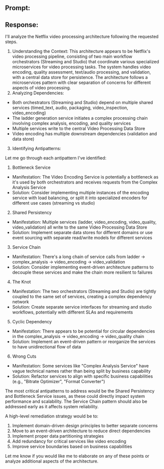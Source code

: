 ## Prompt:


## Response:
I'll analyze the Netflix video processing architecture following the requested steps.

1.  Understanding the Context: This architecture appears to be Netflix's video processing pipeline, consisting of two main workflow orchestrators (Streaming and Studio) that coordinate various specialized microservices for video processing tasks. The system handles video encoding, quality assessment, text/audio processing, and validation, with a central data store for persistence. The architecture follows a microservices pattern with clear separation of concerns for different aspects of video processing.
2.  Analyzing Dependencies:

*   Both orchestrators (Streaming and Studio) depend on multiple shared services (timed\_text, audio, packaging, video\_inspection, video\_encoding)
*   The ladder generation service initiates a complex processing chain involving complex analysis, encoding, and quality services
*   Multiple services write to the central Video Processing Data Store
*   Video encoding has multiple downstream dependencies (validation and data store)

3.  Identifying Antipatterns:

Let me go through each antipattern I've identified:

1.  Bottleneck Service

*   Manifestation: The Video Encoding Service is potentially a bottleneck as it's used by both orchestrators and receives requests from the Complex Analysis Service
*   Solution: Consider implementing multiple instances of the encoding service with load balancing, or split it into specialized encoders for different use cases (streaming vs studio)

2.  Shared Persistency

*   Manifestation: Multiple services (ladder, video\_encoding, video\_quality, video\_validation) all write to the same Video Processing Data Store
*   Solution: Implement separate data stores for different domains or use event sourcing with separate read/write models for different services

3.  Service Chain

*   Manifestation: There's a long chain of service calls from ladder → complex\_analysis → video\_encoding → video\_validation
*   Solution: Consider implementing event-driven architecture patterns to decouple these services and make the chain more resilient to failures

4.  The Knot

*   Manifestation: The two orchestrators (Streaming and Studio) are tightly coupled to the same set of services, creating a complex dependency network
*   Solution: Create separate service interfaces for streaming and studio workflows, potentially with different SLAs and requirements

5.  Cyclic Dependency

*   Manifestation: There appears to be potential for circular dependencies in the complex\_analysis → video\_encoding → video\_quality chain
*   Solution: Implement an event-driven pattern or reorganize the services to have unidirectional flow of data

6.  Wrong Cuts

*   Manifestation: Some services like "Complex Analysis Service" have vague technical names rather than being split by business capability
*   Solution: Refactor services to align with specific business capabilities (e.g., "Bitrate Optimizer", "Format Converter")

The most critical antipatterns to address would be the Shared Persistency and Bottleneck Service issues, as these could directly impact system performance and scalability. The Service Chain pattern should also be addressed early as it affects system reliability.

A high-level remediation strategy would be to:

1.  Implement domain-driven design principles to better separate concerns
2.  Move to an event-driven architecture to reduce direct dependencies
3.  Implement proper data partitioning strategies
4.  Add redundancy for critical services like video encoding
5.  Improve service boundaries based on business capabilities

Let me know if you would like me to elaborate on any of these points or analyze additional aspects of the architecture.

